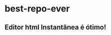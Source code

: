 # best-repo-ever
<h2>Editor html Instantânea é ótimo!</h2>
<div id='test'></div>
<script>
var output = '';
for (var i = 0; i < 3; i++) {
  output += 'Javascript funciona também!<br>';
}
document.getElementById('test').innerHTML = output;
</script>
